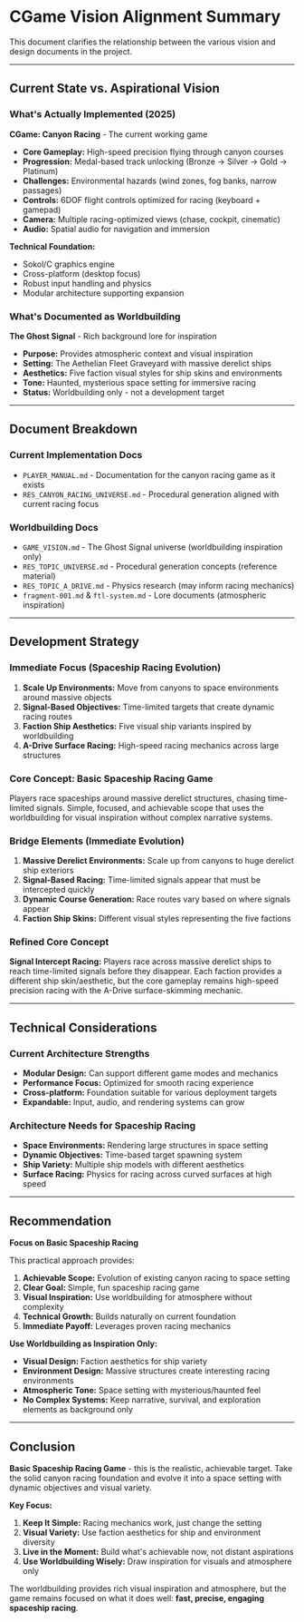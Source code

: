 # CGame Vision Alignment Summary

This document clarifies the relationship between the various vision and design documents in the project.

---

## Current State vs. Aspirational Vision

### What's Actually Implemented (2025)

**CGame: Canyon Racing** - The current working game

* **Core Gameplay:** High-speed precision flying through canyon courses
* **Progression:** Medal-based track unlocking (Bronze → Silver → Gold → Platinum)
* **Challenges:** Environmental hazards (wind zones, fog banks, narrow passages)
* **Controls:** 6DOF flight controls optimized for racing (keyboard + gamepad)
* **Camera:** Multiple racing-optimized views (chase, cockpit, cinematic)
* **Audio:** Spatial audio for navigation and immersion

**Technical Foundation:**
* Sokol/C graphics engine
* Cross-platform (desktop focus)
* Robust input handling and physics
* Modular architecture supporting expansion

### What's Documented as Worldbuilding

**The Ghost Signal** - Rich background lore for inspiration

* **Purpose:** Provides atmospheric context and visual inspiration
* **Setting:** The Aethelian Fleet Graveyard with massive derelict ships
* **Aesthetics:** Five faction visual styles for ship skins and environments
* **Tone:** Haunted, mysterious space setting for immersive racing
* **Status:** Worldbuilding only - not a development target

---

## Document Breakdown

### Current Implementation Docs
* `PLAYER_MANUAL.md` - Documentation for the canyon racing game as it exists
* `RES_CANYON_RACING_UNIVERSE.md` - Procedural generation aligned with current racing focus

### Worldbuilding Docs  
* `GAME_VISION.md` - The Ghost Signal universe (worldbuilding inspiration only)
* `RES_TOPIC_UNIVERSE.md` - Procedural generation concepts (reference material)
* `RES_TOPIC_A_DRIVE.md` - Physics research (may inform racing mechanics)
* `fragment-001.md` & `ftl-system.md` - Lore documents (atmospheric inspiration)

---

## Development Strategy

### Immediate Focus (Spaceship Racing Evolution)
1. **Scale Up Environments:** Move from canyons to space environments around massive objects
2. **Signal-Based Objectives:** Time-limited targets that create dynamic racing routes
3. **Faction Ship Aesthetics:** Five visual ship variants inspired by worldbuilding
4. **A-Drive Surface Racing:** High-speed racing mechanics across large structures

### Core Concept: **Basic Spaceship Racing Game**
Players race spaceships around massive derelict structures, chasing time-limited signals. Simple, focused, and achievable scope that uses the worldbuilding for visual inspiration without complex narrative systems.

### Bridge Elements (Immediate Evolution)
1. **Massive Derelict Environments:** Scale up from canyons to huge derelict ship exteriors
2. **Signal-Based Racing:** Time-limited signals appear that must be intercepted quickly
3. **Dynamic Course Generation:** Race routes vary based on where signals appear
4. **Faction Ship Skins:** Different visual styles representing the five factions

### Refined Core Concept
**Signal Intercept Racing:** Players race across massive derelict ships to reach time-limited signals before they disappear. Each faction provides a different ship skin/aesthetic, but the core gameplay remains high-speed precision racing with the A-Drive surface-skimming mechanic.

---

## Technical Considerations

### Current Architecture Strengths
* **Modular Design:** Can support different game modes and mechanics
* **Performance Focus:** Optimized for smooth racing experience
* **Cross-platform:** Foundation suitable for various deployment targets
* **Expandable:** Input, audio, and rendering systems can grow

### Architecture Needs for Spaceship Racing
* **Space Environments:** Rendering large structures in space setting
* **Dynamic Objectives:** Time-based target spawning system
* **Ship Variety:** Multiple ship models with different aesthetics
* **Surface Racing:** Physics for racing across curved surfaces at high speed

---

## Recommendation

**Focus on Basic Spaceship Racing**

This practical approach provides:
1. **Achievable Scope:** Evolution of existing canyon racing to space setting
2. **Clear Goal:** Simple, fun spaceship racing game
3. **Visual Inspiration:** Use worldbuilding for atmosphere without complexity
4. **Technical Growth:** Builds naturally on current foundation
5. **Immediate Payoff:** Leverages proven racing mechanics

**Use Worldbuilding as Inspiration Only:**
* **Visual Design:** Faction aesthetics for ship variety
* **Environment Design:** Massive structures create interesting racing environments  
* **Atmospheric Tone:** Space setting with mysterious/haunted feel
* **No Complex Systems:** Keep narrative, survival, and exploration elements as background only

---

## Conclusion

**Basic Spaceship Racing Game** - this is the realistic, achievable target. Take the solid canyon racing foundation and evolve it into a space setting with dynamic objectives and visual variety.

**Key Focus:**
1. **Keep It Simple:** Racing mechanics work, just change the setting
2. **Visual Variety:** Use faction aesthetics for ship and environment diversity
3. **Live in the Moment:** Build what's achievable now, not distant aspirations
4. **Use Worldbuilding Wisely:** Draw inspiration for visuals and atmosphere only

The worldbuilding provides rich visual inspiration and atmosphere, but the game remains focused on what it does well: **fast, precise, engaging spaceship racing**.
